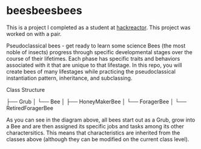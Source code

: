 # beesbeesbees
This is a project I completed as a student at [hackreactor](http://hackreactor.com). This project was worked on with a pair.

Pseudoclassical bees - get ready to learn some science
Bees (the most noble of insects) progress through specific developmental stages over the course of their lifetimes. Each phase has specific traits and behaviors associated with it that are unique to that lifestage. In this repo, you will create bees of many lifestages while practicing the pseudoclassical instantiation pattern, inheritance, and subclassing.

Class Structure

├── Grub
│   └── Bee
│       ├── HoneyMakerBee
│       └── ForagerBee
│          └── RetiredForagerBee


As you can see in the diagram above, all bees start out as a Grub, grow into a Bee and are then assigned its specific jobs and tasks among its other charactersitics. This means that characteristics are inherited from the classes above (although they can be modified on the current class level).
